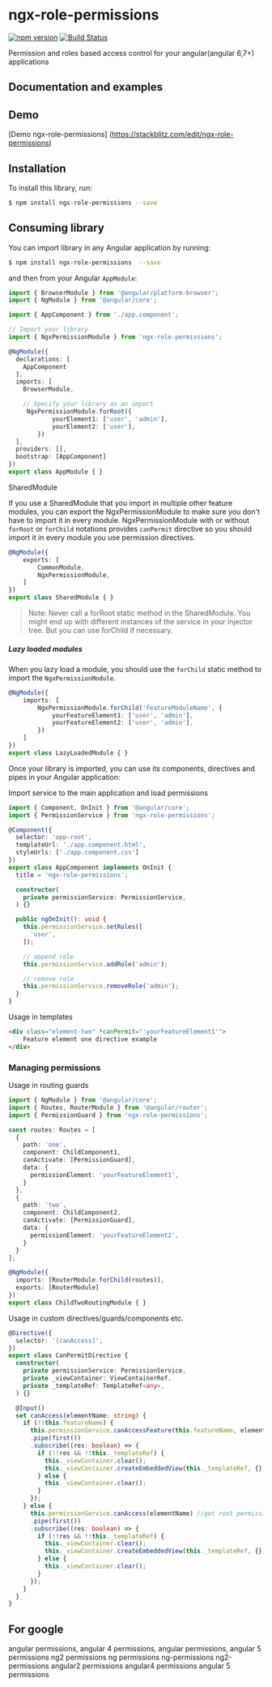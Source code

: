# ngx-role-permissions
[![npm version](https://badge.fury.io/js/ngx-role-permissions.svg)](https://badge.fury.io/js/ngx-role-permissions)
[![Build Status](https://travis-ci.com/grachpower/ngx-role-permissions.svg?branch=master)](https://travis-ci.com/grachpower/ngx-role-permissions)

Permission and roles based access control for your angular(angular 6,7+) applications


## Documentation and examples


## Demo
[Demo ngx-role-permissions] (https://stackblitz.com/edit/ngx-role-permissions)

## Installation

To install this library, run:

```bash
$ npm install ngx-role-permissions --save
```

## Consuming library

You can import library in any Angular application by running:

```bash
$ npm install ngx-role-permissions  --save
```

and then from your Angular `AppModule`:

```typescript
import { BrowserModule } from '@angular/platform-browser';
import { NgModule } from '@angular/core';

import { AppComponent } from './app.component';

// Import your library
import { NgxPermissionModule } from 'ngx-role-permissions';

@NgModule({
  declarations: [
    AppComponent
  ],
  imports: [
    BrowserModule,

    // Specify your library as an import
     NgxPermissionModule.forRoot({
            yourElement1: ['user', 'admin'],
            yourElement2: ['user'],
        })
  ],
  providers: [],
  bootstrap: [AppComponent]
})
export class AppModule { }
```

SharedModule

If you use a SharedModule that you import in multiple other feature modules, you can export the NgxPermissionModule to make sure you don't have to import it in every module.
NgxPermissionModule with or without `forRoot` or `forChild` notations provides `canPermit` directive so you should import it in every module you use permission directives.  
```typescript
@NgModule({
    exports: [
        CommonModule,
        NgxPermissionModule,
    ]
})
export class SharedModule { }
```
> Note: Never call a forRoot static method in the SharedModule. You might end up with different instances of the service in your injector tree. But you can use forChild if necessary.

##### Lazy loaded modules

When you lazy load a module, you should use the `forChild` static method to import the `NgxPermissionModule`.

```typescript
@NgModule({
    imports: [
        NgxPermissionModule.forChild('featureModuleName', {
            yourFeatureElement1: ['user', 'admin'],
            yourFeatureElement2: ['user', 'admin'],
        })
    ]
})
export class LazyLoadedModule { }
```


Once your library is imported, you can use its components, directives and pipes in your Angular application:

Import service to the main application and load permissions

```typescript
import { Component, OnInit } from '@angular/core';
import { PermissionService } from 'ngx-role-permissions';

@Component({
  selector: 'app-root',
  templateUrl: './app.component.html',
  styleUrls: ['./app.component.css']
})
export class AppComponent implements OnInit {
  title = 'ngx-role-permissions';

  constructor(
    private permissionService: PermissionService,
  ) {}

  public ngOnInit(): void {
    this.permissionService.setRoles([
      'user',
    ]);

    // append role
    this.permissionService.addRole('admin');

    // remove role
    this.permissionService.removeRole('admin');
  }
}

```

Usage in templates 

```html
<div class="element-two" *canPermit="'yourFeatureElement1'">
    Feature element one directive example
</div>
```
### Managing permissions


Usage in routing guards
```typescript
import { NgModule } from '@angular/core';
import { Routes, RouterModule } from '@angular/router';
import { PermissionGuard } from 'ngx-role-permissions';

const routes: Routes = [
  {
    path: 'one',
    component: ChildComponent1,
    canActivate: [PermissionGuard],
    data: {
      permissionElement: 'yourFeatureElement1',
    }
  },
  {
    path: 'two',
    component: ChildComponent2,
    canActivate: [PermissionGuard],
    data: {
      permissionElement: 'yourFeatureElement2',
    }
  }
];

@NgModule({
  imports: [RouterModule.forChild(routes)],
  exports: [RouterModule]
})
export class ChildTwoRoutingModule { }
```

Usage in custom directives/guards/components etc.
```typescript
@Directive({
  selector: '[canAccess]',
})
export class CanPermitDirective {
  constructor(
    private permissionService: PermissionService,
    private _viewContainer: ViewContainerRef,
    private _templateRef: TemplateRef<any>,
  ) {}

  @Input()
  set canAccess(elementName: string) {
    if (!!this.featureName) {
      this.permissionService.canAccessFeature(this.featureName, elementName) //get feature permission element
      .pipe(first())
      .subscribe((res: boolean) => {
        if (!!res && !!this._templateRef) {
          this._viewContainer.clear();
          this._viewContainer.createEmbeddedView(this._templateRef, {});
        } else {
          this._viewContainer.clear();
        }
      });
    } else {
      this.permissionService.canAccess(elementName) //get root permission element
      .pipe(first())
      .subscribe((res: boolean) => {
        if (!!res && !!this._templateRef) {
          this._viewContainer.clear();
          this._viewContainer.createEmbeddedView(this._templateRef, {});
        } else {
          this._viewContainer.clear();
        }
      });
    }
  }
}
```


## For google
angular permissions, angular 4 permissions, angular permissions, angular 5 permissions ng2 permissions ng permissions
ng-permissions ng2-permissions angular2 permissions  angular4 permissions angular 5 permissions

